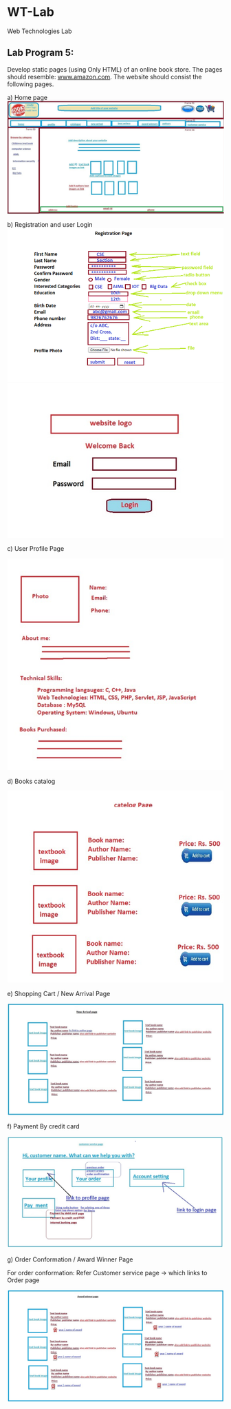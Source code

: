 # WT-Lab
Web Technologies Lab


## Lab Program 5:

Develop static pages (using Only HTML) of an online book store. The pages should resemble: www.amazon.com. The website should consist the following pages.

a) Home page
<img src="images/Main Page.jpg"/>

b) Registration and user Login
<img src="images/User Registration Page.png"/>
<img src="images/Login Page.jpg"/>

c) User Profile Page

<img src="images/Profile Page.jpg"/>

d) Books catalog

<img src="images/Catelog page.jpg"/>

e) Shopping Cart / New Arrival Page

<img src="images/arrival.jpg"/>

f) Payment By credit card

<img src="images/customer service.jpg"/>

g) Order Conformation / Award Winner Page

For order conformation: Refer Customer service page -> which links to Order page

<img src="images/awardwinner page.jpg"/>

